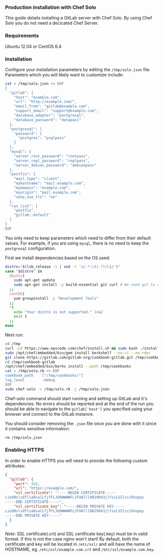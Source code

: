 ### Production installation with Chef Solo

This guide details installing a GitLab server with Chef Solo.
By using Chef Solo you do not need a decicated Chef Server.

### Requirements

Ubuntu 12.04 or CentOS 6.4

### Installation

Configure your installation parameters by editing the `/tmp/solo.json` file.
Parameters which you will likely want to customize include:

```bash
cat > /tmp/solo.json << EOF
{
  "gitlab": {
    "host": "example.com",
    "url": "http://example.com/",
    "email_from": "gitlab@example.com",
    "support_email": "support@example.com",
    "database_adapter": "postgresql",
    "database_password": "datapass"
  },
  "postgresql": {
    "password": {
      "postgres": "psqlpass"
    }
  },
  "mysql": {
    "server_root_password": "rootpass",
    "server_repl_password": "replpass",
    "server_debian_password": "debianpass"
  },
  "postfix": {
    "mail_type": "client",
    "myhostname": "mail.example.com",
    "mydomain": "example.com",
    "myorigin": "mail.example.com",
    "smtp_use_tls": "no"
  },
  "run_list": [
    "postfix",
    "gitlab::default"
  ]
}
EOF
```

You only need to keep parameters which need to differ from their default values.
For example, if you are using `mysql`, there is no need to keep the `postgresql` configuration.

First we install dependencies based on the OS used:

```bash
distro="$(lsb_release -i | sed -r 's/.*:\t(.*)/\1/')"
case "$distro" in
  Ubuntu)
    sudo apt-get update
    sudo apt-get install -y build-essential git curl # We need git to clone the cookbook, newer version will be compiled using the cookbook
  ;;
  CentOS)
    yum groupinstall -y "Development Tools"
  ;;
  *)
    echo "Your distro is not supported." 1>&2
    exit 1
  ;;
esac
```

Next run:

```bash
cd /tmp
curl -LO https://www.opscode.com/chef/install.sh && sudo bash ./install.sh -v 11.4.4
sudo /opt/chef/embedded/bin/gem install berkshelf --no-ri --no-rdoc
git clone https://gitlab.com/gitlab-org/cookbook-gitlab.git /tmp/cookbook-gitlab
cd /tmp/cookbook-gitlab
/opt/chef/embedded/bin/berks install --path /tmp/cookbooks
cat > /tmp/solo.rb << EOF
cookbook_path    ["/tmp/cookbooks/"]
log_level        :debug
EOF
sudo chef-solo -c /tmp/solo.rb -j /tmp/solo.json
```

Chef-solo command should start running and setting up GitLab and it's dependencies.
No errors should be reported and at the end of the run you should be able to navigate to the
`gitlab['host']` you specified using your browser and connect to the GitLab instance.

You should consider removing the `.json` file once you are done with it since
it contains sensitive information:

```bash
rm /tmp/solo.json
```
### Enabling HTTPS

In order to enable HTTPS you will need to provide the following custom attributes:

```json
{
  "gitlab": {
    "port": 443,
    "url": "https://example.com/",
    "ssl_certificate": "-----BEGIN CERTIFICATE-----
Lio90slsdflsa0salLfjfFLJQOWWWWFLJFOAlll0029043jlfssLSIlccihhopqs
-----END CERTIFICATE-----",
    "ssl_certificate_key": "-----BEGIN PRIVATE KEY-----
Lio90slsdflsa0salLfjfFLJQOWWWWFLJFOAlll0029043jlfssLSIlccihhopqs
-----END PRIVATE KEY-----"
  }
}
```
*Note*: SSL certificate(.crt) and SSL certificate key(.key) must be in valid format. If this is not the case nginx won't start! By default, both the certificate and key will be located in `/etc/ssl/` and will have the name of HOSTNAME, eg. `/etc/ssl/example.com.crt` and `/etc/ssl/example.com.key`.
